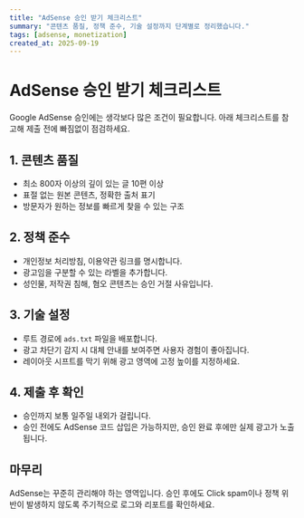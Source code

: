 ```yaml
---
title: "AdSense 승인 받기 체크리스트"
summary: "콘텐츠 품질, 정책 준수, 기술 설정까지 단계별로 정리했습니다."
tags: [adsense, monetization]
created_at: 2025-09-19
---
```


# AdSense 승인 받기 체크리스트

Google AdSense 승인에는 생각보다 많은 조건이 필요합니다. 아래 체크리스트를 참고해 제출 전에 빠짐없이 점검하세요.

## 1. 콘텐츠 품질
- 최소 800자 이상의 깊이 있는 글 10편 이상
- 표절 없는 원본 콘텐츠, 정확한 출처 표기
- 방문자가 원하는 정보를 빠르게 찾을 수 있는 구조

## 2. 정책 준수
- 개인정보 처리방침, 이용약관 링크를 명시합니다.
- 광고임을 구분할 수 있는 라벨을 추가합니다.
- 성인물, 저작권 침해, 혐오 콘텐츠는 승인 거절 사유입니다.

## 3. 기술 설정
- 루트 경로에 `ads.txt` 파일을 배포합니다.
- 광고 차단기 감지 시 대체 안내를 보여주면 사용자 경험이 좋아집니다.
- 레이아웃 시프트를 막기 위해 광고 영역에 고정 높이를 지정하세요.

## 4. 제출 후 확인
- 승인까지 보통 일주일 내외가 걸립니다.
- 승인 전에도 AdSense 코드 삽입은 가능하지만, 승인 완료 후에만 실제 광고가 노출됩니다.

## 마무리
AdSense는 꾸준히 관리해야 하는 영역입니다. 승인 후에도 Click spam이나 정책 위반이 발생하지 않도록 주기적으로 로그와 리포트를 확인하세요.
